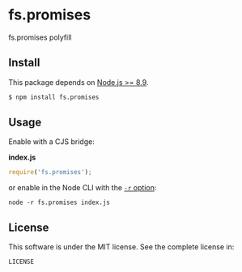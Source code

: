 # fs.promises

fs.promises polyfill

## Install

This package depends on [Node.js >= 8.9](http://nodejs.org/).

```sh
$ npm install fs.promises
```

## Usage

Enable with a CJS bridge:

**index.js**
```js
require('fs.promises');
```

or enable in the Node CLI with the [`-r` option](https://nodejs.org/api/cli.html#cli_r_require_module):

```shell
node -r fs.promises index.js
```

## License

This software is under the MIT license. See the complete license in:

```
LICENSE
```